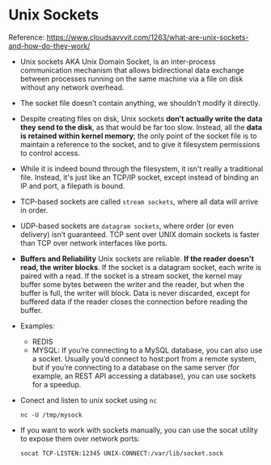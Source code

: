 # Unix Sockets

Reference: <https://www.cloudsavvyit.com/1263/what-are-unix-sockets-and-how-do-they-work/>

* Unix sockets AKA Unix Domain Socket, is an inter-process communication mechanism that allows bidirectional data exchange between processes running on the same machine via a file on disk without any network overhead.

* The socket file doesn’t contain anything, we shouldn’t modify it directly.

* Despite creating files on disk, Unix sockets **don’t actually write the data they send to the disk**, as that would be far too slow. Instead, all the **data is retained within kernel memory**; the only point of the socket file is to maintain a reference to the socket, and to give it filesystem permissions to control access.

* While it is indeed bound through the filesystem, it isn't really a traditional file. Instead, it's just like an TCP/IP socket, except instead of binding an IP and port, a filepath is bound.

* TCP-based sockets are called `stream sockets`, where all data will arrive in order.
* UDP-based sockets are `datagram sockets`, where order (or even delivery) isn’t guaranteed.
  TCP sent over UNIX domain sockets is faster than TCP over network interfaces like ports.

* **Buffers and Reliability**
Unix sockets are reliable. **If the reader doesn't read, the writer blocks**. If the socket is a datagram socket, each write is paired with a read. If the socket is a stream socket, the kernel may buffer some bytes between the writer and the reader, but when the buffer is full, the writer will block. Data is never discarded, except for buffered data if the reader closes the connection before reading the buffer.

* Examples:
  * REDIS
  * MYSQL: If you’re connecting to a MySQL database, you can also use a socket. Usually you’d connect to  host:port from a remote system, but if you’re connecting to a database on the same server (for example, an REST API accessing a database), you can use sockets for a speedup.
* Conect and listen to unix socket using `nc`

    ```
    nc -U /tmp/mysock
    ```

* If you want to work with sockets manually, you can use the socat utility to expose them over network ports:

    ```
    socat TCP-LISTEN:12345 UNIX-CONNECT:/var/lib/socket.sock
    ```
